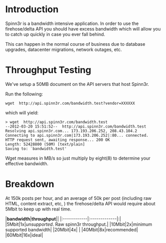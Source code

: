# Introduction #

Spinn3r is a bandwidth intensive application.  In order to use the firehose/delta API you should have excess bandwidth which will allow you to catch up quickly in case you ever fall behind.

This can happen in the normal course of business due to database upgrades, datacenter migrations, network outages, etc.

# Throughput Testing #

We've setup a 50MB document on the API servers that host Spinn3r.

Run the following:

```
wget  http://api.spinn3r.com/bandwidth.test?vendor=XXXXXX
```

which will yield:

```
> wget  http://api.spinn3r.com/bandwidth.test
--2012-03-20 15:51:52--  http://api.spinn3r.com/bandwidth.test
Resolving api.spinn3r.com... 173.193.206.252, 208.43.104.2
Connecting to api.spinn3r.com|173.193.206.252|:80... connected.
HTTP request sent, awaiting response... 200 OK
Length: 52428800 (50M) [text/plain]
Saving to: `bandwidth.test'
```

Wget measures in MB/s so just multiply by eight(8) to determine your effective bandwidth.

# Breakdown #

At 150k posts per hour, and an average of 50k per post (including raw HTML, content extract, etc, ) the firehose/delta API would require about 5Mbit to keep up with real time.

|**bandwidth**|**throughput**||
|:------------|:-------------|:|
|5Mbit|1x|_unsupported_.  Raw spinn3r throughput.|
|10Mbit|2x|minimum supported bandwidth|
|20Mbit|4x|  |
|40Mbit|8x|recommended|
|60Mbit|16x|ideal|